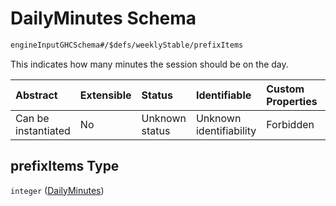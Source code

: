 # DailyMinutes Schema

```txt
engineInputGHCSchema#/$defs/weeklyStable/prefixItems
```

This indicates how many minutes the session should be on the day.

| Abstract            | Extensible | Status         | Identifiable            | Custom Properties | Additional Properties | Access Restrictions | Defined In                                                        |
| :------------------ | :--------- | :------------- | :---------------------- | :---------------- | :-------------------- | :------------------ | :---------------------------------------------------------------- |
| Can be instantiated | No         | Unknown status | Unknown identifiability | Forbidden         | Allowed               | none                | [ghc.schema.json*](../out/ghc.schema.json "open original schema") |

## prefixItems Type

`integer` ([DailyMinutes](ghc-defs-weeklystable-dailyminutes.md))
